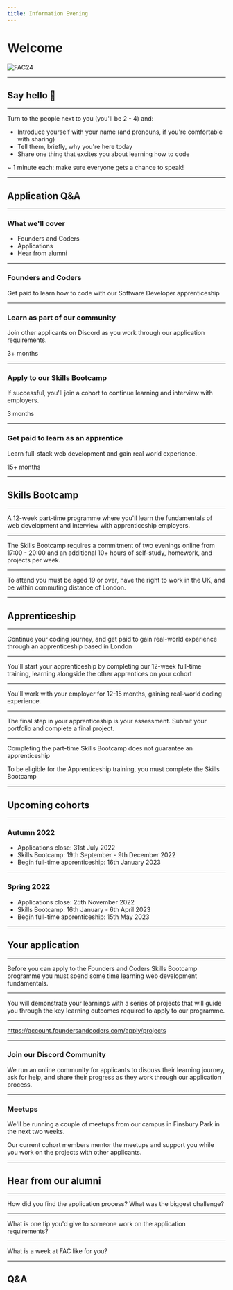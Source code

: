 ```yaml
---
title: Information Evening
---
```


# Welcome

![FAC24](../term-1/information-evening/fac24.jpg)

---

<!-- {.secondary.invert} -->

## Say hello 👋

---

Turn to the people next to you (you'll be 2 - 4) and:

- Introduce yourself with your name (and pronouns, if you're comfortable with sharing)
- Tell them, briefly, why you're here today
- Share one thing that excites you about learning how to code

~ 1 minute each: make sure everyone gets a chance to speak!

---

<!-- {.secondary.invert} -->

## Application Q&A

---

<!-- {.secondary.invert} -->

### What we'll cover

- Founders and Coders
- Applications
- Hear from alumni

---

### Founders and Coders

Get paid to learn how to code with our Software Developer apprenticeship

---

### Learn as part of our community

Join other applicants on Discord as you work through our application requirements.

3+ months

---

### Apply to our Skills Bootcamp

If successful, you'll join a cohort to continue learning and interview with employers.

3 months

---

### Get paid to learn as an apprentice

Learn full-stack web development and gain real world experience.

15+ months

---

## Skills Bootcamp

---

A 12-week part-time programme where you'll learn the fundamentals of web development and interview with apprenticeship employers.

---

The Skills Bootcamp requires a commitment of two evenings online from 17:00 - 20:00 and an additional 10+ hours of self-study, homework, and projects per week.

---

To attend you must be aged 19 or over, have the right to work in the UK, and be within commuting distance of London.

---

## Apprenticeship

---

Continue your coding journey, and get paid to gain real-world experience through an apprenticeship based in London

---

You'll start your apprenticeship by completing our 12-week full-time training, learning alongside the other apprentices on your cohort

---

You'll work with your employer for 12-15 months, gaining real-world coding experience.

---

The final step in your apprenticeship is your assessment. Submit your portfolio and complete a final project.

---

Completing the part-time Skills Bootcamp does not guarantee an apprenticeship

To be eligible for the Apprenticeship training, you must complete the Skills Bootcamp

---

## Upcoming cohorts

---

### Autumn 2022

- Applications close: 31st July 2022
- Skills Bootcamp: 19th September - 9th December 2022
- Begin full-time apprenticeship: 16th January 2023

---

### Spring 2022

- Applications close: 25th November 2022
- Skills Bootcamp: 16th January - 6th April 2023
- Begin full-time apprenticeship: 15th May 2023

---

<!-- {.secondary.invert} -->

## Your application

---

Before you can apply to the Founders and Coders Skills Bootcamp programme you must spend some time learning web development fundamentals.

---

You will demonstrate your learnings with a series of projects that will guide you through the key learning outcomes required to apply to our programme.

---

https://account.foundersandcoders.com/apply/projects

---

### Join our Discord Community

We run an online community for applicants to discuss their learning journey, ask for help, and share their progress as they work through our application process.

---

### Meetups

We'll be running a couple of meetups from our campus in Finsbury Park in the next two weeks.

Our current cohort members mentor the meetups and support you while you work on the projects with other applicants.

---

## Hear from our alumni

---

How did you find the application process? What was the biggest challenge?

---

What is one tip you'd give to someone work on the application requirements?

---

What is a week at FAC like for you?

---

## Q&A
